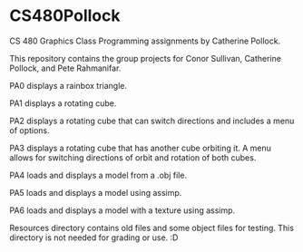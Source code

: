 # CS480Pollock
CS 480 Graphics Class Programming assignments by Catherine Pollock.

This repository contains the group projects for Conor Sullivan, Catherine Pollock, and Pete Rahmanifar.

PA0 displays a rainbox triangle.

PA1 displays a rotating cube.

PA2 displays a rotating cube that can switch directions and includes a menu of options.

PA3 displays a rotating cube that has another cube orbiting it. A menu allows for switching directions of orbit and rotation of both cubes.

PA4 loads and displays a model from a .obj file.

PA5 loads and displays a model using assimp.

PA6 loads and displays a model with a texture using assimp.

Resources directory contains old files and some object files for testing. This directory is not needed for grading or use.
:D
